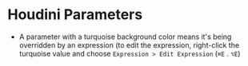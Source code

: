 # Houdini Parameters

- A parameter with a turquoise background color means it's being overridden by an expression (to edit the expression, right-click the turquoise value and choose `Expression > Edit Expression` (`⌘E` . `⌥E`)
